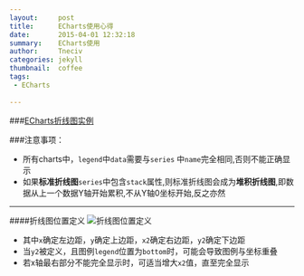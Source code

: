 ```yaml
---
layout:     post
title:      ECharts使用心得
date:       2015-04-01 12:32:18
summary:    ECharts使用
author:     Tneciv
categories: jekyll
thumbnail:  coffee
tags:
 - ECharts
 
---
```



 

###[ECharts折线图实例](http://echarts.baidu.com/doc/example.html)

###注意事项：
*	所有charts中，`legend`中`data`需要与`series` 中`name`完全相同,否则不能正确显示
*	如果**标准折线图**`series`中包含`stack`属性,则标准折线图会成为**堆积折线图**,即数据从上一个数据Y轴开始累积,不从Y轴0坐标开始,反之亦然

---
####折线图位置定义
![折线图位置定义](http://echarts.baidu.com/doc/asset/img/doc/grid.jpg)

*	其中`x`确定左边距，`y`确定上边距，`x2`确定右边距，`y2`确定下边距
*	当`y2`被定义，且图例`legend`位置为`bottom`时，可能会导致图例与坐标重叠
*	若x轴最右部分不能完全显示时，可适当增大`x2`值，直至完全显示


